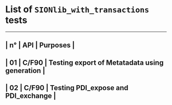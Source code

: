 List of `SIONlib_with_transactions` tests
====
 
----------------------------------------------------------------
| n° | API    | Purposes                                       |
----------------------------------------------------------------
| 01 |  C/F90 | Testing export of Metatadata using generation  |
----------------------------------------------------------------
| 02 |  C/F90 | Testing PDI_expose and PDI_exchange            |
----------------------------------------------------------------
